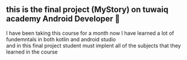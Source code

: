 <h2> this is the final project (MyStory) on tuwaiq academy Android Developer 📲 </h2>

<p> I have been taking this course for a month now I have learned a lot of fundemntals in both kotlin and android studio <br>and in this final project student must implent all of the subjects that they learned in the course  </p>
<br>
